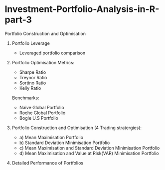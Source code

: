 # Investment-Portfolio-Analysis-in-R-part-3
Portfolio Construction and Optimisation

1) Portfolio Leverage
   - Leveraged portfolio comparison

2) Portfolio Optimisation
   Metrics:
   - Sharpe Ratio
   - Treynor Ratio
   - Sortino Ratio
   - Kelly Ratio
   
   Benchmarks:
   - Naive Global Portfolio
   - Roche Global Portfolio
   - Bogle U.S Portfolio
   
3) Portfolio Construction and Optimisation (4 Trading stratergies):
   - a) Mean Maximisation Portfolio
   - b) Standard Deviation Minimisation Portfolio
   - c) Mean Maximisation and Standard Deviation Minimisation Portfolio
   - d) Mean Maximisation and Value at Risk(VAR) Minimisation Portfolio
   
4) Detailed Performance of Portfolios   
   
